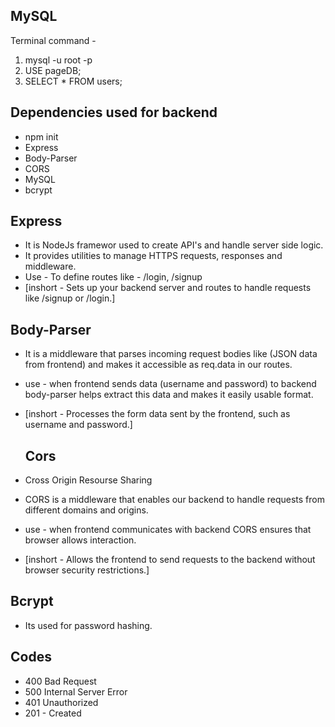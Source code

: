 ## MySQL
Terminal command - 
1. mysql -u root -p
2. USE pageDB;
3. SELECT * FROM users;

## Dependencies used for backend
- npm init
- Express
- Body-Parser
- CORS
- MySQL
- bcrypt

## Express
- It is NodeJs framewor used to create API's  and handle server side logic.
- It provides utilities to manage HTTPS requests, responses and middleware.
- Use - To define routes like - /login, /signup
- [inshort - Sets up your backend server and routes to handle requests like /signup or /login.]


## Body-Parser
- It is a middleware that parses incoming request bodies like (JSON data from frontend) and makes it accessible as req.data in our routes.
- use - when frontend sends data (username and password) to backend body-parser helps extract this data and makes it easily usable format.
- [inshort - Processes the form data sent by the frontend, such as username and password.]
  
  ## Cors
- Cross Origin Resourse Sharing
- CORS is a middleware that enables our backend to handle requests from different domains and origins.
- use - when frontend communicates with backend CORS ensures that browser allows interaction. 
- [inshort - Allows the frontend to send requests to the backend without browser security restrictions.]
  
## Bcrypt
- Its used for password hashing.

## Codes
- 400 Bad Request
- 500 Internal Server Error
- 401 Unauthorized
- 201 - Created